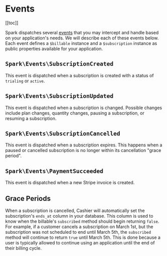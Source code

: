 # Events

[[toc]]

Spark dispatches several [events](https://laravel.com/docs/events) that you may intercept and handle based on your application's needs. We will describe each of these events below. Each event defines a `$billable` instance and a `$subscription` instance as public properties available for your application.

## `Spark\Events\SubscriptionCreated`

This event is dispatched when a subscription is created with a status of `trialing` or `active`.

## `Spark\Events\SubscriptionUpdated`

This event is dispatched when a subscription is changed. Possible changes include plan changes, quantity changes, pausing a subscription, or resuming a subscription.

## `Spark\Events\SubscriptionCancelled`

This event is dispatched when a subscription expires. This happens when a paused or cancelled subscription is no longer within its cancellation "grace period".

## `Spark\Events\PaymentSucceeded`

This event is dispatched when a new Stripe invoice is created.

## Grace Periods

When a subscription is cancelled, Cashier will automatically set the subscription's `ends_at` column in your database. This column is used to know when the billable's `subscribed` method should begin returning `false`. For example, if a customer cancels a subscription on March 1st, but the subscription was not scheduled to end until March 5th, the `subscribed` method will continue to return `true` until March 5th. This is done because a user is typically allowed to continue using an application until the end of their billing cycle.
